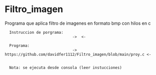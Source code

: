 # Filtro_imagen

Programa que aplica filtro de imagenes en formato bmp con hilos en c


      Instruccion de porgrama: 
                                  ->  <-

      Programa: 
                                  -> https://github.com/davidfer1112/Filtro_imagen/blob/main/proy.c <-


      Nota: se ejecuta desde consola (leer instucciones)
